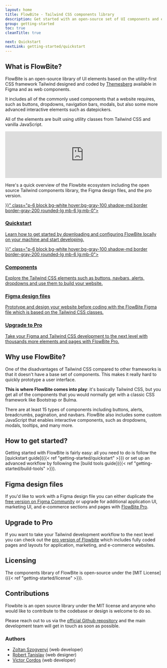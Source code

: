 ```yaml
---
layout: home
title: FlowBite - Tailwind CSS components library
description: Get started with an open-source set of UI components and elements built with Tailwind CSS
group: getting-started
toc: true
cleanTitle: true

next: Quickstart
nextLink: getting-started/quickstart
---
```


## What is FlowBite?

FlowBite is an open-source library of UI elements based on the utility-first CSS framework Tailwind designed and coded by [Themesberg](https://themesberg.com) available in Figma and as web components.

It includes all of the commonly used components that a website requires, such as buttons, dropdowns, navigation bars, modals, but also some more advanced interactive elements such as datepickers. 

All of the elements are built using utility classes from Tailwind CSS and vanilla JavaScript.

<iframe width="100%" class="my-8 rounded-lg shadow-lg yt-video" src="https://www.youtube.com/embed/4bnJG2UDr9A" title="YouTube video player" frameborder="0" allow="accelerometer; autoplay; clipboard-write; encrypted-media; gyroscope; picture-in-picture" allowfullscreen></iframe>

Here's a quick overview of the Flowbite ecosystem including the open source Tailwind components library, the Figma design files, and the pro version.

<div class="lg:grid lg:grid-cols-2 lg:gap-8 mt-10">
    <a href="{{< ref "getting-started/quickstart" >}}" class="p-6 block bg-white hover:bg-gray-100 shadow-md border border-gray-200 rounded-lg mb-6 lg:mb-0">
        <h3 class="text-gray-900 font-bold text-2xl tracking-tight mb-2">Quickstart</h3>
        <p class="font-normal text-gray-700">Learn how to get started by downloading and configuring FlowBite locally on your machine and start developing.</p>
    </a>
    <a href="{{< ref "components/alerts" >}}" class="p-6 block bg-white hover:bg-gray-100 shadow-md border border-gray-200 rounded-lg mb-6 lg:mb-0">
        <h3 class="text-gray-900 font-bold text-2xl tracking-tight mb-2">Components</h3>
        <p class="font-normal text-gray-700">Explore the Tailwind CSS elements such as buttons, navbars, alerts, dropdowns and use them to build your website.</p>
    </a>
    <a href="https://flowbite.com" target="_blank" class="p-6 block bg-white hover:bg-gray-100 shadow-md border border-gray-200 rounded-lg mb-6 lg:mb-0">
        <h3 class="text-gray-900 font-bold text-2xl tracking-tight mb-2">Figma design files</h3>
        <p class="font-normal text-gray-700">Prototype and design your website before coding with the FlowBite Figma file which is based on the Tailwind CSS classes.</p>
    </a>
    <a href="https://flowbite.com" target="_blank" class="p-6 block bg-white hover:bg-gray-100 shadow-md border border-gray-200 rounded-lg">
        <h3 class="text-gray-900 font-bold text-2xl tracking-tight mb-2">Upgrade to Pro</h3>
        <p class="font-normal text-gray-700">Take your Figma and Tailwind CSS development to the next level with thousands more elements and pages with FlowBite Pro.</p>
    </a>
</div>

## Why use FlowBite?

One of the disadvantages of Tailwind CSS compared to other frameworks is that it doesn't have a base set of components. This makes it really hard to quickly prototype a user interface. 

**This is where FlowBite comes into play**: it's basically Tailwind CSS, but you get all of the components that you would normally get with a classic CSS framework like Bootstrap or Bulma.

There are at least 15 types of components including buttons, alerts, breadcrumbs, pagination, and navbars. FlowBite also includes some custom JavaScript that enables interactive components, such as dropdowns, modals, tooltips, and many more.

## How to get started?

Getting started with FlowBite is fairly easy: all you need to do is follow the [quickstart guide]({{< ref "getting-started/quickstart" >}}) or set up an advanced workflow by following the [build tools guide]({{< ref "getting-started/build-tools" >}}).

## Figma design files

If you'd like to work with a Figma design file you can either duplicate the <a href="https://www.figma.com/community/file/973638860086718856" target="_blank">free version on Figma Community</a> or upgrade for additional application UI, marketing UI, and e-commerce sections and pages with [FlowBite Pro](https://flowbite.com).

## Upgrade to Pro

If you want to take your Tailwind development workflow to the next level you can check out the [pro version of Flowbite](https://flowbite.com) which includes fully coded pages and layouts for application, marketing, and e-commerce websites.

## Licensing

The components library of FlowBite is open-source under the [MIT License]({{< ref "getting-started/license" >}}). 

## Contributions

Flowbite is an open source library under the MIT license and anyone who would like to contribute to the codebase or design is welcome to do so. 

Please reach out to us via the [official Github repository](https://github.com/themesberg/flowbite) and the main development team will get in touch as soon as possible.
### Authors

- [Zoltan Szogyenyi](https://twitter.com/zoltanszogyenyi) (web developer)
- [Robert Tanislav](https://twitter.com/RobertTanislav) (web designer)
- [Victor Cordos](https://twitter.com/victorcordos) (web developer)